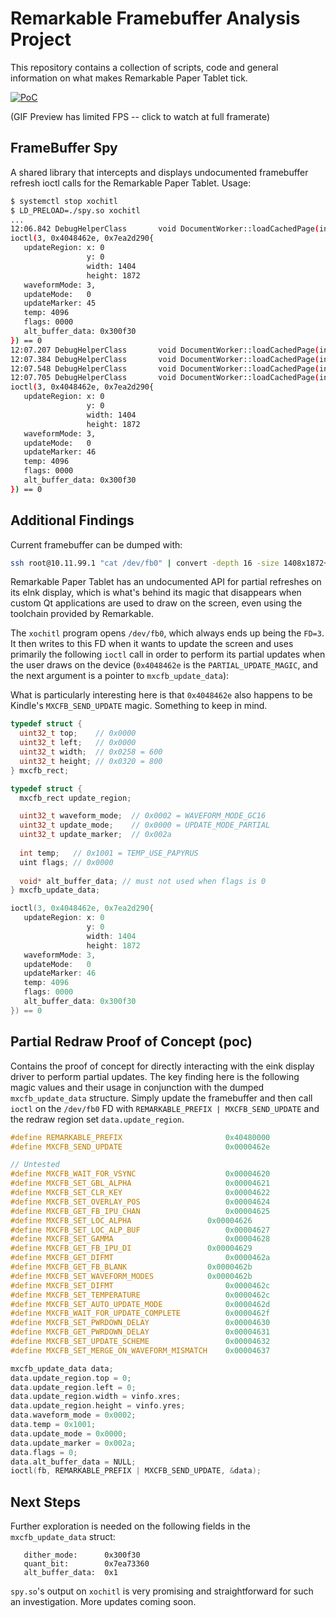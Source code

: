 # Remarkable Framebuffer Analysis Project

This repository contains a collection of scripts, code and general information on what makes Remarkable Paper Tablet tick.

[![PoC](https://thumbs.gfycat.com/GlitteringShortIchneumonfly-size_restricted.gif)](https://gfycat.com/gifs/detail/GlitteringShortIchneumonfly)

(GIF Preview has limited FPS -- click to watch at full framerate)

## FrameBuffer Spy
A shared library that intercepts and displays undocumented framebuffer refresh ioctl calls for the Remarkable Paper Tablet.
Usage:
```sh
$ systemctl stop xochitl
$ LD_PRELOAD=./spy.so xochitl
...
12:06.842 DebugHelperClass    	 void DocumentWorker::loadCachedPage(int) 191 ms (~DebugHelperClass() ../git/src/debug.h:16)
ioctl(3, 0x4048462e, 0x7ea2d290{
   updateRegion: x: 0
                 y: 0
                 width: 1404
                 height: 1872
   waveformMode: 3,
   updateMode:   0
   updateMarker: 45
   temp: 4096
   flags: 0000
   alt_buffer_data: 0x300f30
}) == 0
12:07.207 DebugHelperClass    	 void DocumentWorker::loadCachedPage(int) 364 ms (~DebugHelperClass() ../git/src/debug.h:16)
12:07.384 DebugHelperClass    	 void DocumentWorker::loadCachedPage(int) 175 ms (~DebugHelperClass() ../git/src/debug.h:16)
12:07.548 DebugHelperClass    	 void DocumentWorker::loadCachedPage(int) 162 ms (~DebugHelperClass() ../git/src/debug.h:16)
12:07.705 DebugHelperClass    	 void DocumentWorker::loadCachedPage(int) 155 ms (~DebugHelperClass() ../git/src/debug.h:16)
ioctl(3, 0x4048462e, 0x7ea2d290{
   updateRegion: x: 0
                 y: 0
                 width: 1404
                 height: 1872
   waveformMode: 3,
   updateMode:   0
   updateMarker: 46
   temp: 4096
   flags: 0000
   alt_buffer_data: 0x300f30
}) == 0
```

## Additional Findings
Current framebuffer can be dumped with:
```bash
ssh root@10.11.99.1 "cat /dev/fb0" | convert -depth 16 -size 1408x1872+0 gray:- png:/tmp/frame;
```

Remarkable Paper Tablet has an undocumented API for partial refreshes on its eInk display, which is what's behind its magic that disappears when custom Qt applications are used to draw on the screen, even using the toolchain provided by Remarkable.

The `xochitl` program opens `/dev/fb0`, which always ends up being the `FD=3`. It then writes to this FD when it wants to update the screen and uses primarily the following `ioctl` call in order to perform its partial updates when the user draws on the device (`0x4048462e` is the `PARTIAL_UPDATE_MAGIC`, and the next argument is a pointer to `mxcfb_update_data`):

What is particularly interesting here is that `0x4048462e` also happens to be Kindle's `MXCFB_SEND_UPDATE` magic. Something to keep in mind.

```c
typedef struct {
  uint32_t top;    // 0x0000
  uint32_t left;   // 0x0000 
  uint32_t width;  // 0x0258 = 600
  uint32_t height; // 0x0320 = 800
} mxcfb_rect;

typedef struct {
  mxcfb_rect update_region;

  uint32_t waveform_mode;  // 0x0002 = WAVEFORM_MODE_GC16 
  uint32_t update_mode;    // 0x0000 = UPDATE_MODE_PARTIAL 
  uint32_t update_marker;  // 0x002a 
  
  int temp;   // 0x1001 = TEMP_USE_PAPYRUS
  uint flags; // 0x0000 
  
  void* alt_buffer_data; // must not used when flags is 0
} mxcfb_update_data;

ioctl(3, 0x4048462e, 0x7ea2d290{
   updateRegion: x: 0
                 y: 0
                 width: 1404
                 height: 1872
   waveformMode: 3,
   updateMode:   0
   updateMarker: 46
   temp: 4096
   flags: 0000
   alt_buffer_data: 0x300f30
}) == 0
```

## Partial Redraw Proof of Concept (poc)
Contains the proof of concept for directly interacting with the eink display driver to perform partial updates.
The key finding here is the following magic values and their usage in conjunction with the dumped `mxcfb_update_data` structure. Simply update the framebuffer and then call `ioctl` on the `/dev/fb0` FD with `REMARKABLE_PREFIX | MXCFB_SEND_UPDATE` and the redraw region set `data.update_region`.

```c
#define REMARKABLE_PREFIX                       0x40480000
#define MXCFB_SEND_UPDATE                       0x0000462e

// Untested
#define MXCFB_WAIT_FOR_VSYNC                    0x00004620
#define MXCFB_SET_GBL_ALPHA                     0x00004621
#define MXCFB_SET_CLR_KEY                       0x00004622
#define MXCFB_SET_OVERLAY_POS                   0x00004624
#define MXCFB_GET_FB_IPU_CHAN	                0x00004625
#define MXCFB_SET_LOC_ALPHA	                0x00004626
#define MXCFB_SET_LOC_ALP_BUF	                0x00004627
#define MXCFB_SET_GAMMA	                        0x00004628
#define MXCFB_GET_FB_IPU_DI	                0x00004629
#define MXCFB_GET_DIFMT	                        0x0000462a
#define MXCFB_GET_FB_BLANK	                0x0000462b
#define MXCFB_SET_WAVEFORM_MODES	        0x0000462b
#define MXCFB_SET_DIFMT	                        0x0000462c
#define MXCFB_SET_TEMPERATURE	                0x0000462c
#define MXCFB_SET_AUTO_UPDATE_MODE              0x0000462d
#define MXCFB_WAIT_FOR_UPDATE_COMPLETE	        0x0000462f
#define MXCFB_SET_PWRDOWN_DELAY	                0x00004630
#define MXCFB_GET_PWRDOWN_DELAY	                0x00004631
#define MXCFB_SET_UPDATE_SCHEME                 0x00004632
#define MXCFB_SET_MERGE_ON_WAVEFORM_MISMATCH    0x00004637

mxcfb_update_data data;
data.update_region.top = 0;
data.update_region.left = 0;
data.update_region.width = vinfo.xres;
data.update_region.height = vinfo.yres;
data.waveform_mode = 0x0002;
data.temp = 0x1001;
data.update_mode = 0x0000;
data.update_marker = 0x002a;
data.flags = 0;
data.alt_buffer_data = NULL;
ioctl(fb, REMARKABLE_PREFIX | MXCFB_SEND_UPDATE, &data);
```

## Next Steps
Further exploration is needed on the following fields in the `mxcfb_update_data` struct:
```
   dither_mode:      0x300f30
   quant_bit:        0x7ea73360
   alt_buffer_data:  0x1
```
`spy.so`'s output on `xochitl` is very promising and straightforward for such an investigation.
More updates coming soon.